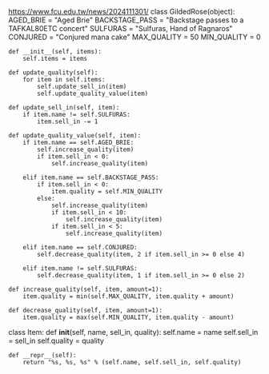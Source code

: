https://www.fcu.edu.tw/news/2024111301/
class GildedRose(object):
    AGED_BRIE = "Aged Brie"
    BACKSTAGE_PASS = "Backstage passes to a TAFKAL80ETC concert"
    SULFURAS = "Sulfuras, Hand of Ragnaros"
    CONJURED = "Conjured mana cake"
    MAX_QUALITY = 50
    MIN_QUALITY = 0

    def __init__(self, items):
        self.items = items

    def update_quality(self):
        for item in self.items:
            self.update_sell_in(item)
            self.update_quality_value(item)

    def update_sell_in(self, item):
        if item.name != self.SULFURAS:
            item.sell_in -= 1

    def update_quality_value(self, item):
        if item.name == self.AGED_BRIE:
            self.increase_quality(item)
            if item.sell_in < 0:
                self.increase_quality(item)

        elif item.name == self.BACKSTAGE_PASS:
            if item.sell_in < 0:
                item.quality = self.MIN_QUALITY
            else:
                self.increase_quality(item)
                if item.sell_in < 10:
                    self.increase_quality(item)
                if item.sell_in < 5:
                    self.increase_quality(item)

        elif item.name == self.CONJURED:
            self.decrease_quality(item, 2 if item.sell_in >= 0 else 4)

        elif item.name != self.SULFURAS:
            self.decrease_quality(item, 1 if item.sell_in >= 0 else 2)

    def increase_quality(self, item, amount=1):
        item.quality = min(self.MAX_QUALITY, item.quality + amount)

    def decrease_quality(self, item, amount=1):
        item.quality = max(self.MIN_QUALITY, item.quality - amount)


class Item:
    def __init__(self, name, sell_in, quality):
        self.name = name
        self.sell_in = sell_in
        self.quality = quality

    def __repr__(self):
        return "%s, %s, %s" % (self.name, self.sell_in, self.quality)
